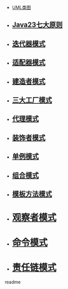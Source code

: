 * [UML类图](markdown/Java23/UML图.md)

* ## [Java23七大原则](markdown/Java23/设计模式七大原则.md)

* ## [迭代器模式](markdown/Java23/迭代器模式.md)

* ## [适配器模式](markdown/Java23/适配器模式.md)

* ## [建造者模式](markdown/Java23/建造者模式.md)

* ## [三大工厂模式](markdown/Java23/三大工厂模式.md)

* ## [代理模式](markdown/Java23/代理模式.md)

* ## [装饰者模式](markdown/Java23/装饰者模式.md)

* ## [单例模式](markdown/Java23/单例模式.md)

* ## [组合模式](markdown/Java23/组合模式.md)

* ## [模板方法模式](markdown/Java23/模板方法模式.md)

* # [观察者模式](markdown/Java23/观察者模式.md)

* # [命令模式](markdown/Java23/命令模式.md)

* #  [责任链模式](markdown/Java23/责任链模式.md)

readme

